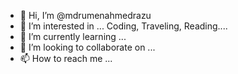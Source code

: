 - 👋 Hi, I’m @mdrumenahmedrazu
- 👀 I’m interested in ... Coding, Traveling, Reading....
- 🌱 I’m currently learning ... 
- 💞️ I’m looking to collaborate on ...
- 📫 How to reach me ...

<!---
mdrumenahmedrazu/mdrumenahmedrazu is a ✨ special ✨ repository because its `README.md` (this file) appears on your GitHub profile.
You can click the Preview link to take a look at your changes.
--->
